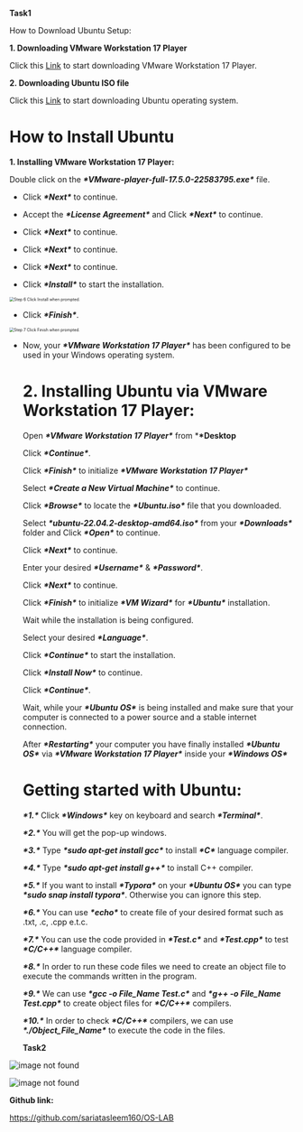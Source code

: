 **Task1**

How to Download Ubuntu Setup:

**1. Downloading VMware Workstation 17 Player**

   Click this [Link](https://www.vmware.com/go/getplayer-win/ "VMW.exe") to start downloading VMware Workstation 17 Player.

**2. Downloading Ubuntu ISO file**

Click this [Link](https://ubuntu.com/download/desktop/thank-you?version=22.04.3&architecture=amd64 "Ubuntu.iso") to start downloading Ubuntu operating system.

# **How to Install Ubuntu**

**1. Installing VMware Workstation 17 Player:**

Double click on the ***\*VMware-player-full-17.5.0-22583795.exe\**** file.

* Click ***\*Next\**** to continue.

* Accept the ***\*License Agreement\**** and Click ***\*Next\**** to continue.

* Click ***\*Next\**** to continue.

* Click ***\*Next\**** to continue.

* Click ***\*Next\**** to continue.

* Click ***\*Install\**** to start the installation.



<img src="https://www.wikihow.com/images/thumb/c/c6/Install-VirtualBox-Step-6-Version-3.jpg/aid699086-v4-728px-Install-VirtualBox-Step-6-Version-3.jpg.webp" alt="Step 6 Click Install when prompted." style="zoom:50%;" />



* Click ***\*Finish\****.

<img src="https://www.wikihow.com/images/thumb/f/f7/Install-VirtualBox-Step-7-Version-3.jpg/aid699086-v4-728px-Install-VirtualBox-Step-7-Version-3.jpg.webp" alt="Step 7 Click Finish when prompted." style="zoom:50%;" />



* Now, your ***\*VMware Workstation 17 Player\**** has been configured to be used in your Windows operating system.

  # **2. Installing Ubuntu via VMware Workstation 17 Player:**

  Open ***\*VMware Workstation 17 Player\**** from ***\*Desktop**

  Click ***\*Continue\****.

  Click ***\*Finish\**** to initialize ***\*VMware Workstation 17 Player\****

  Select ***\*Create a New Virtual Machine\**** to continue.

  Click ***\*Browse\**** to locate the ***\*Ubuntu.iso\**** file that you downloaded.

  Select ***\*ubuntu-22.04.2-desktop-amd64.iso\**** from your ***\*Downloads\**** folder and Click ***\*Open\**** to continue.

  Click ***\*Next\**** to continue. 

  Enter your desired ***\*Username\**** & ***\*Password\****.

  Click ***\*Next\**** to continue.

  Click ***\*Finish\**** to initialize ***\*VM Wizard\**** for ***\*Ubuntu\**** installation.

  Wait while the installation is being configured.

  Select your desired ***\*Language\****.

  Click ***\*Continue\**** to start the installation.

  Click ***\*Install Now\**** to continue.

  Click ***\*Continue\****.

  Wait, while your ***\*Ubuntu OS\**** is being installed and make sure that your computer is connected to a power source and a stable internet connection.

   After ***\*Restarting\**** your computer you have finally installed ***\*Ubuntu OS\**** via ***\*VMware Workstation 17 Player\**** inside your ***\*Windows OS\****

  


  # **Getting started with Ubuntu**:

  ***\*1.\**** Click ***\*Windows\**** key on keyboard and search ***\*Terminal\****.


  ***\*2.\**** You will get the pop-up windows.

  ***\*3.\**** Type ***\*sudo apt-get install gcc\**** to install ***\*C\**** language compiler.

  ***\*4.\**** Type ***\*sudo apt-get install g++\**** to install C++ compiler.

  ***\*5.\**** If you want to install ***\*Typora\**** on your ***\*Ubuntu OS\**** you can type ***\*sudo snap install typora\****. Otherwise you can ignore this step.

  ***\*6.\**** You can use ***\*echo\**** to create file of your desired format such as .txt, .c, .cpp e.t.c.

  ***\*7.\**** You can use the code provided in ***\*Test.c\**** and ***\*Test.cpp\**** to test ***\*C/C++\**** language compiler.

  ***\*8.\**** In order to run these code files we need to create an object file to execute the commands written in the program.

  ***\*9.\**** We can use ***\*gcc -o File_Name Test.c\**** and ***\*g++ -o File_Name Test.cpp\**** to create object files for ***\*C/C++\**** compilers.

  ***\*10.\**** In order to check ***\*C/C++\**** compilers, we can use ***\*./Object_File_Name\**** to execute the code in the files.

  

  **Task2**

  

 ![image not found](./Screenshots/p1.jpeg)

  ![image not found](./Screenshots/p2.jpeg)
  
  
  
  
  

**Github link:**

https://github.com/sariatasleem160/OS-LAB
